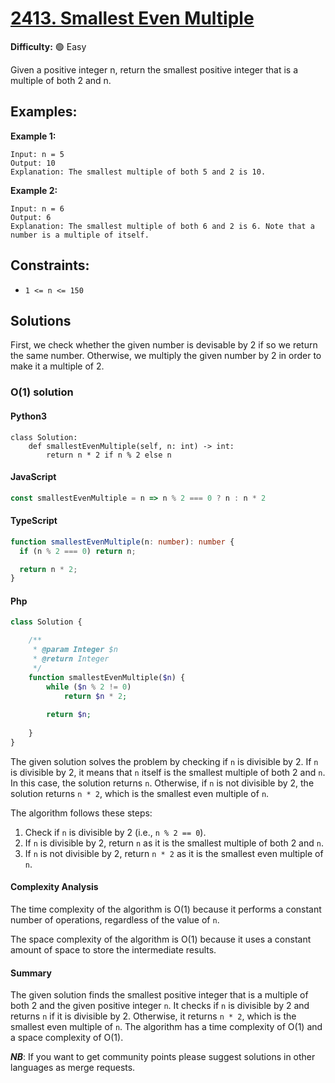 # [2413. Smallest Even Multiple](https://leetcode.com/problems/smallest-even-multiple/)

**Difficulty:** :green_circle: Easy

Given a positive integer n, return the smallest positive integer that is a multiple of both 2 and n.

## Examples:

**Example 1:**

```text
Input: n = 5
Output: 10
Explanation: The smallest multiple of both 5 and 2 is 10.
```

**Example 2:**

```
Input: n = 6
Output: 6
Explanation: The smallest multiple of both 6 and 2 is 6. Note that a number is a multiple of itself.
```

## Constraints:

- `1 <= n <= 150`

## Solutions
First, we check whether the given number is devisable by 2 if so we return the same number. 
Otherwise, we multiply the given number by 2 in order to make it a multiple of 2.

### O(1) solution

#### Python3

```python3
class Solution:
    def smallestEvenMultiple(self, n: int) -> int:
        return n * 2 if n % 2 else n
```
#### JavaScript

```js
const smallestEvenMultiple = n => n % 2 === 0 ? n : n * 2
```

#### TypeScript

```typescript
function smallestEvenMultiple(n: number): number {
  if (n % 2 === 0) return n;

  return n * 2;
}
```

#### Php

```php
class Solution {

    /**
     * @param Integer $n
     * @return Integer
     */
    function smallestEvenMultiple($n) {
        while ($n % 2 != 0)
            return $n * 2;
        
        return $n;
        
    }
}
```

The given solution solves the problem by checking if `n` is divisible by 2. If `n` is divisible by 2, it means that `n` itself is the smallest multiple of both 2 and `n`. In this case, the solution returns `n`. Otherwise, if `n` is not divisible by 2, the solution returns `n * 2`, which is the smallest even multiple of `n`.

The algorithm follows these steps:
1. Check if `n` is divisible by 2 (i.e., `n % 2 == 0`).
2. If `n` is divisible by 2, return `n` as it is the smallest multiple of both 2 and `n`.
3. If `n` is not divisible by 2, return `n * 2` as it is the smallest even multiple of `n`.

#### Complexity Analysis

The time complexity of the algorithm is O(1) because it performs a constant number of operations, regardless of the value of `n`.

The space complexity of the algorithm is O(1) because it uses a constant amount of space to store the intermediate results.

#### Summary

The given solution finds the smallest positive integer that is a multiple of both 2 and the given positive integer `n`. It checks if `n` is divisible by 2 and returns `n` if it is divisible by 2. Otherwise, it returns `n * 2`, which is the smallest even multiple of `n`. The algorithm has a time complexity of O(1) and a space complexity of O(1).

**_NB_**: If you want to get community points please suggest solutions in other languages as merge requests.
